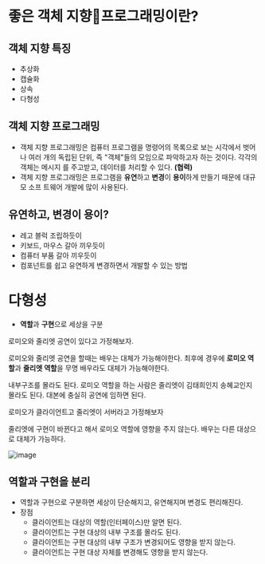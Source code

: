 # 좋은 객체 지향프로그래밍이란?

## 객체 지향 특징
- 추상화 
- 캡슐화
- 상속
- 다형성

## 객체 지향 프로그래밍
- 객체 지향 프로그래밍은 컴퓨터 프로그램을 명령어의 목록으로 보는 시각에서 벗어나 여러 개의 독립된 단위, 즉 "객체"들의 모임으로 파악하고자 하는 것이다. 각각의 객체는 메시지 를 주고받고, 데이터를 처리할 수 있다. **(협력)**
- 객체 지향 프로그래밍은 프로그램을 **유연**하고 **변경**이 **용이**하게 만들기 때문에 대규모 소프 트웨어 개발에 많이 사용된다.

## 유연하고, 변경이 용이?
- 레고 블럭 조립하듯이
- 키보드, 마우스 갈아 끼우듯이
- 컴퓨터 부품 갈아 끼우듯이
- 컴포넌트를 쉽고 유연하게 변경하면서 개발할 수 있는 방법

# 다형성

- **역할**과 **구현**으로 세상을 구분

로미오와 줄리엣 공연이 있다고 가정해보자.

로미오와 줄리엣 공연을 할때는 배우는 대체가 가능해야한다.
최후에 경우에 **로미오 역할**과 **줄리엣 역할**을 무명 배우라도 대체가 가능해야한다.

내부구조를 몰라도 된다.
로미오 역할을 하는 사람은 줄리엣이 김태희인지 송혜교인지 몰라도 된다. 대본에 충실히 공연에 임하면 된다.

로미오가 클라이언트고 줄리엣이 서버라고 가정해보자

줄리엣에 구현이 바뀐다고 해서 로미오 역할에 영향을 주지 않는다. 배우는 다른 대상으로 대체가 가능하다.

![image](https://user-images.githubusercontent.com/69107255/116538878-14a15900-a923-11eb-955c-daeb63de482e.png)

## 역할과 구현을 분리
- 역할과 구현으로 구분하면 세상이 단순해지고, 유연해지며 변경도 편리해진다.
- 장점
    - 클라이언트는 대상의 역할(인터페이스)만 알면 된다.
    - 클라이언트는 구현 대상의 내부 구조를 몰라도 된다.
    - 클라이언트는 구현 대상의 내부 구조가 변경되어도 영향을 받지 않는다.
    - 클라이언트는 구현 대상 자체를 변경해도 영향을 받지 않는다.